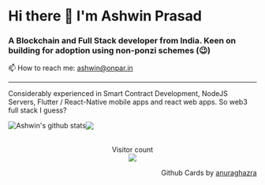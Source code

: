 # Hi there 👋 I'm Ashwin Prasad

### A Blockchain and Full Stack developer from India. Keen on building for adoption using non-ponzi schemes (😉)

📫 How to reach me: <a href='mailto:pashwin@onpar.in'>ashwin@onpar.in</a>

---

Considerably experienced in Smart Contract Development, NodeJS Servers, Flutter / React-Native mobile apps and react web apps. So web3 full stack I guess?

<table border="0">
  <tr>
<img align="center" src="https://github-readme-stats.vercel.app/api?username=d3fkon&count_private=true&theme=radical" alt="Ashwin's github stats" />
    
  </tr>
  
  <tr>
<img align="center" src="https://github-readme-stats.vercel.app/api/top-langs/?username=d3fkon&layout=compact&theme=radical" />
    
  </tr>
</table>



<p align="center"> 
  Visitor count<br>
  <img src="https://profile-counter.glitch.me/d3fkon/count.svg" />
</p>
<p align="right">
Github Cards by <a href="https://github.com/anuraghazra">anuraghazra</a>
</p>


<!--
**d3fkon/d3fkon** is a ✨ _special_ ✨ repository because its `README.md` (this file) appears on your GitHub profile.

Here are some ideas to get you started:

- 🔭 I’m currently working on ...
- 🌱 I’m currently learning ...
- 👯 I’m looking to collaborate on ...
- 🤔 I’m looking for help with ...
- 💬 Ask me about ...
- 📫 How to reach me: ...
- 😄 Pronouns: ...
- ⚡ Fun fact: ...
-->
